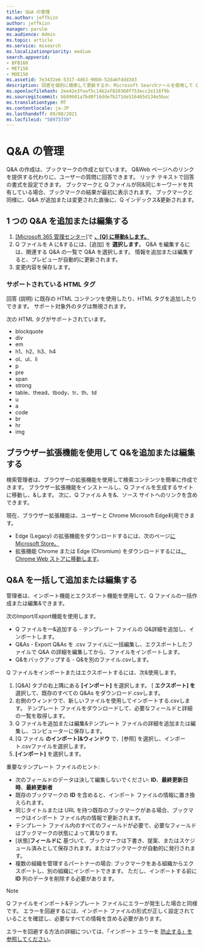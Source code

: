 ```yaml
---
title: Q&A の管理
ms.author: jeffkizn
author: jeffkizn
manager: parulm
ms.audience: Admin
ms.topic: article
ms.service: mssearch
ms.localizationpriority: medium
search.appverid:
- BFB160
- MET150
- MOE150
ms.assetid: 7e3432e6-5317-4d63-90b0-52da6fddd343
description: 回答を個別に検索して更新するか、Microsoft Searchツールを使用して Q&を一度に編集します。
ms.openlocfilehash: 2ee42e3feaf5c14b2af820360f753ecc2e116f9b
ms.sourcegitcommit: bb99601a7bd0f16dde7b271de516465d134e5bac
ms.translationtype: MT
ms.contentlocale: ja-JP
ms.lasthandoff: 09/08/2021
ms.locfileid: "58973739"
---
```

# <a name="manage-qas"></a>Q&A の管理

Q&A の作成は、ブックマークの作成と似ています。 Q&Web ページへのリンクを提供する代わりに、ユーザーの質問に回答できます。 リッチ テキストで回答の書式を設定できます。 ブックマークと Q ファイルが同&同じキーワードを共有している場合、ブックマークの結果が最初に表示されます。 ブックマークと同様に、Q&A が追加または変更された直後に、Q インデックス&更新されます。

## <a name="add-or-edit-a-single-qa"></a>1 つの Q&A を追加または編集する

1. [[Microsoft 365 管理センター]](https://admin.microsoft.com)で [**、[Q] に移動&します。**](https://admin.microsoft.com/Adminportal/Home#/MicrosoftSearch/qnas)
1. Q ファイルを A に&するには、[追加] を **選択します**。
Q&A を編集するには、関連する Q&A の一覧で Q&A を選択します。 情報を追加または編集すると、プレビューが自動的に更新されます。
1. 変更内容を保存します。

### <a name="supported-html-tags"></a>サポートされている HTML タグ

回答 (説明) に既存の HTML コンテンツを使用したり、HTML タグを追加したりできます。 サポート対象外のタグは無視されます。

次の HTML タグがサポートされています。

- blockquote
- div
- em
- h1、h2、h3、h4
- ol、ul、li
- p
- pre
- span
- strong
- table、thead、tbody、tr、th、td
- u
- a
- code
- br
- hr
- img

## <a name="add-or-edit-qas-using-browser-extensions"></a>ブラウザー拡張機能を使用して Q&を追加または編集する

検索管理者は、ブラウザーの拡張機能を使用して検索コンテンツを簡単に作成できます。 ブラウザー拡張機能をインストールし、Q ファイルを生成するサイトに移動し、&します。 次に、Q ファイル A を&、ソース サイトへのリンクを含めできます。

現在、ブラウザー拡張機能は、ユーザーと Chrome Microsoft Edge利用できます。

- Edge (Legacy) の拡張機能をダウンロードするには、次のページ[にMicrosoft Store。](https://www.microsoft.com/p/microsoft-search-content-creator/9nrqdbcbwq55?activetab=pivot:overviewtab)
- 拡張機能 Chrome または Edge (Chromium) をダウンロードするには[、Chrome Web ストアに移動します](https://chrome.google.com/webstore/detail/microsoft-search-content/nocnablpaoeecfmfnjoheefkogmleipm)。

## <a name="bulk-add-or-edit-qas"></a>Q&A を一括して追加または編集する

管理者は、インポート機能とエクスポート機能を使用して、Q ファイルの一括作成または編集&できます。

次のImport/Export機能を使用します。

- Q ファイルを一&追加する - テンプレート ファイルの Q&詳細を追加し、インポートします。
- Q&As - Export Q&As を .csv ファイルに一括編集し、エクスポートしたファイルで Q&A の詳細を編集してから、ファイルをインポートします。
- Q&をバックアップする - Q&を別のファイル.csvします。

Q ファイルをインポートまたはエクスポートするには、次&使用します。

1. [Q&A] タブの右上隅にある **[インポート]** を選択します。
[ **エクスポート] を** 選択して、既存のすべての Q&As をダウンロード.csvします。
1. 右側のウィンドウで、新しいファイルを使用してインポートする.csvします。 テンプレート ファイルをダウンロードして、必要なフィールドと詳細の一覧を取得します。
1. Q ファイルを追加または編集&テンプレート ファイルの詳細を追加または編集し、コンピューターに保存します。
1. [Q ファイル **のインポート]&ウィンドウ** で、[参照] を選択し、インポート.csvファイルを選択します。
1. **[インポート]** を選択します。

重要なテンプレート ファイルのヒント:

- 次のフィールドのデータは決して編集しないでください: **ID**、**最終更新日時**、**最終更新者**
- 既存のブックマークの **ID** を含めると、インポート ファイルの情報に置き換えられます。
- 同じタイトルまたは URL を持つ既存のブックマークがある場合、ブックマークはインポート ファイル内の情報で更新されます。
- テンプレート ファイル内のすべてのフィールドが必要で、必要なフィールドはブックマークの状態によって異なります。
- [状態]**フィールドに** 基づいて、ブックマークは下書き、提案、またはスケジュール済みとして保存されます。またはブックマークが自動的に発行されます。  
- 複数の組織を管理するパートナーの場合: ブックマークをある組織からエクスポートし、別の組織にインポートできます。 ただし、インポートする前に **ID** 列のデータを削除する必要があります。

> [!NOTE]
> Q ファイルをインポート&テンプレート ファイルにエラーが発生した場合と同様です。 エラーを回避するには、インポート ファイルの形式が正しく設定されていることを確認し、必要なすべての情報を含める必要があります。

エラーを回避する方法の詳細については、「インポート エラーを [防止する」を参照してください](manage-bookmarks.md#prevent-import-errors)。
